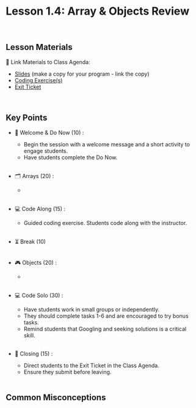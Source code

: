# Lesson 1.4: Array & Objects Review

<br>

## Lesson Materials

📖 Link Materials to Class Agenda:
- [Slides](https://docs.google.com/presentation/d/1f1dD_jcoVwcrE-Mj2Ef2HeEi0X3t1wGXtqC_BkwBwUI/edit?usp=sharing) (make a copy for your program - link the copy)
- [Coding Exercise(s)]()
- [Exit Ticket]()

<br>

## Key Points

- 👋 Welcome & Do Now (10) :
    - Begin the session with a welcome message and a short activity to engage students.
    - Have students complete the Do Now.<br><br>

- 🗂️ Arrays (20) :
    - <br><br>

- 💻 Code Along (15) :
    - Guided coding exercise. Students code along with the instructor.<br><br>

- ⏳ Break (10)<br><br>

- 🎮 Objects (20) :
    - <br><br>

- 💻 Code Solo (30) :
    - Have students work in small groups or independently.
    - They should complete tasks 1-6 and are encouraged to try bonus tasks.
    - Remind students that Googling and seeking solutions is a critical skill.<br><br>

- 👋 Closing (15) :
    - Direct students to the Exit Ticket in the Class Agenda.
    - Ensure they submit before leaving.<br><br>


## Common Misconceptions
